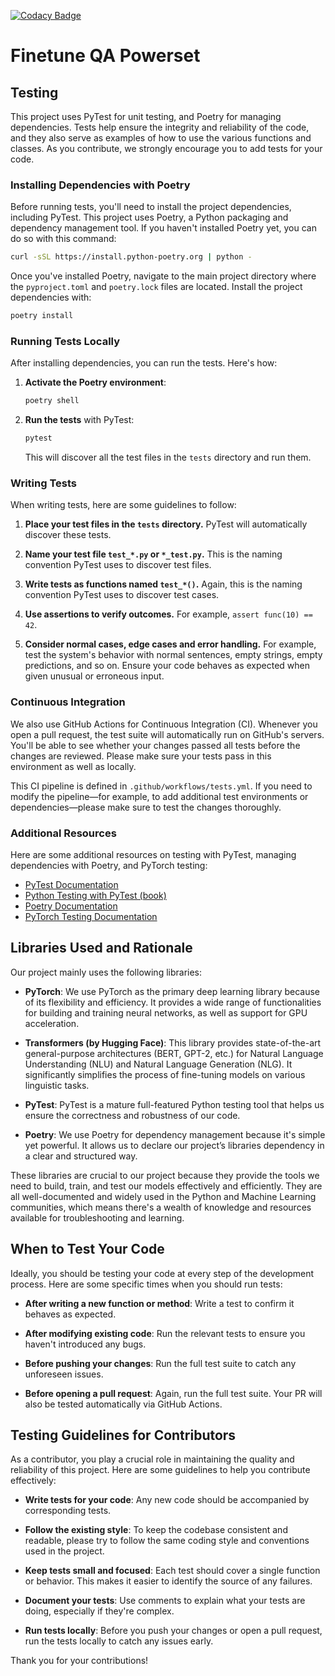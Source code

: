 [![Codacy Badge](https://app.codacy.com/project/badge/Grade/c588ec347bbc4f6988ef59694ed139c6)](https://app.codacy.com/gh/njallskarp/finetune-qa-powerset/dashboard?utm_source=gh&utm_medium=referral&utm_content=&utm_campaign=Badge_grade)


# Finetune QA Powerset

## Testing

This project uses PyTest for unit testing, and Poetry for managing dependencies. Tests help ensure the integrity and reliability of the code, and they also serve as examples of how to use the various functions and classes. As you contribute, we strongly encourage you to add tests for your code.

### Installing Dependencies with Poetry

Before running tests, you'll need to install the project dependencies, including PyTest. This project uses Poetry, a Python packaging and dependency management tool. If you haven't installed Poetry yet, you can do so with this command:

```bash
curl -sSL https://install.python-poetry.org | python -
```

Once you've installed Poetry, navigate to the main project directory where the `pyproject.toml` and `poetry.lock` files are located. Install the project dependencies with:

```bash
poetry install
```

### Running Tests Locally

After installing dependencies, you can run the tests. Here's how:

1. **Activate the Poetry environment**:

    ```bash
    poetry shell
    ```

2. **Run the tests** with PyTest:

    ```bash
    pytest
    ```

    This will discover all the test files in the `tests` directory and run them.

### Writing Tests

When writing tests, here are some guidelines to follow:

1. **Place your test files in the `tests` directory.** PyTest will automatically discover these tests.

2. **Name your test file `test_*.py` or `*_test.py`.** This is the naming convention PyTest uses to discover test files.

3. **Write tests as functions named `test_*()`.** Again, this is the naming convention PyTest uses to discover test cases.

4. **Use assertions to verify outcomes.** For example, `assert func(10) == 42`.

5. **Consider normal cases, edge cases and error handling.** For example, test the system's behavior with normal sentences, empty strings, empty predictions, and so on. Ensure your code behaves as expected when given unusual or erroneous input.

### Continuous Integration

We also use GitHub Actions for Continuous Integration (CI). Whenever you open a pull request, the test suite will automatically run on GitHub's servers. You'll be able to see whether your changes passed all tests before the changes are reviewed. Please make sure your tests pass in this environment as well as locally.

This CI pipeline is defined in `.github/workflows/tests.yml`. If you need to modify the pipeline—for example, to add additional test environments or dependencies—please make sure to test the changes thoroughly.

### Additional Resources

Here are some additional resources on testing with PyTest, managing dependencies with Poetry, and PyTorch testing:

- [PyTest Documentation](https://docs.pytest.org/en/latest/)
- [Python Testing with PyTest (book)](https://pragprog.com/book/bopytest/python-testing-with-pytest)
- [Poetry Documentation](https://python-poetry.org/docs/)
- [PyTorch Testing Documentation](https://pytorch.org/docs/stable/testing.html)

## Libraries Used and Rationale

Our project mainly uses the following libraries:

- **PyTorch**: We use PyTorch as the primary deep learning library because of its flexibility and efficiency. It provides a wide range of functionalities for building and training neural networks, as well as support for GPU acceleration.

- **Transformers (by Hugging Face)**: This library provides state-of-the-art general-purpose architectures (BERT, GPT-2, etc.) for Natural Language Understanding (NLU) and Natural Language Generation (NLG). It significantly simplifies the process of fine-tuning models on various linguistic tasks.

- **PyTest**: PyTest is a mature full-featured Python testing tool that helps us ensure the correctness and robustness of our code.

- **Poetry**: We use Poetry for dependency management because it's simple yet powerful. It allows us to declare our project’s libraries dependency in a clear and structured way.

These libraries are crucial to our project because they provide the tools we need to build, train, and test our models effectively and efficiently. They are all well-documented and widely used in the Python and Machine Learning communities, which means there's a wealth of knowledge and resources available for troubleshooting and learning.

## When to Test Your Code

Ideally, you should be testing your code at every step of the development process. Here are some specific times when you should run tests:

- **After writing a new function or method**: Write a test to confirm it behaves as expected.

- **After modifying existing code**: Run the relevant tests to ensure you haven't introduced any bugs.

- **Before pushing your changes**: Run the full test suite to catch any unforeseen issues.

- **Before opening a pull request**: Again, run the full test suite. Your PR will also be tested automatically via GitHub Actions.

## Testing Guidelines for Contributors

As a contributor, you play a crucial role in maintaining the quality and reliability of this project. Here are some guidelines to help you contribute effectively:

- **Write tests for your code**: Any new code should be accompanied by corresponding tests.

- **Follow the existing style**: To keep the codebase consistent and readable, please try to follow the same coding style and conventions used in the project.

- **Keep tests small and focused**: Each test should cover a single function or behavior. This makes it easier to identify the source of any failures.

- **Document your tests**: Use comments to explain what your tests are doing, especially if they're complex.

- **Run tests locally**: Before you push your changes or open a pull request, run the tests locally to catch any issues early.

Thank you for your contributions!